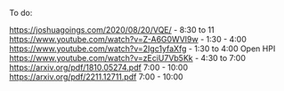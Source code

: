 To do:

https://joshuagoings.com/2020/08/20/VQE/ - 8:30 to 11
https://www.youtube.com/watch?v=Z-A6G0WVI9w - 1:30 - 4:00
https://www.youtube.com/watch?v=2Igc1yfaXfg - 1:30 to 4:00
Open HPI
https://www.youtube.com/watch?v=zEciU7Vb5Kk - 4:30 to 7:00
https://arxiv.org/pdf/1810.05274.pdf 7:00 - 10:00
https://arxiv.org/pdf/2211.12711.pdf 7:00 - 10:00

